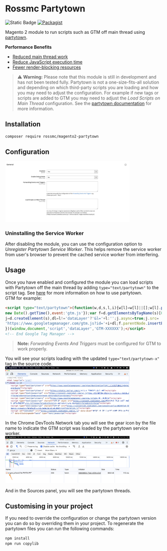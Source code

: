 # Rossmc Partytown
![Static Badge](https://img.shields.io/badge/compatible-compatible?style=for-the-badge&label=Hyv%C3%A4&labelColor=%230A144B&color=%230A23B9%20)
[![Packagist](https://img.shields.io/packagist/v/rossmc/magento2-partytown?style=for-the-badge)](https://packagist.org/packages/rossmc/magento2-partytown)     

Magento 2 module to run scripts such as GTM off main thread using [partytown](https://partytown.builder.io/).

**Performance Benefits**
- [Reduced main thread work](https://developer.chrome.com/docs/lighthouse/performance/mainthread-work-breakdown)
- [Reduce JavaScript execution time](https://developer.chrome.com/docs/lighthouse/performance/bootup-time/)
- [Fewer render-blocking resources](https://developer.chrome.com/docs/lighthouse/performance/render-blocking-resources/)

> ⚠️ **Warning:** Please note that this module is still in development and has not been tested fully. Partytown is not a one-size-fits-all solution and depending on which third-party scripts you are loading and how you may need to adjust the configuration. For example if new tags or scripts are added to GTM you may need to adjust the _Load Scripts on Main Thread_ configuration. See the [partytown documentation](https://partytown.builder.io/) for more information. 

## Installation
```bash
composer require rossmc/magento2-partytown
```

## Configuration
<img src="./docs/configuration.jpg" width="400" />

### Uninstalling the Service Worker
After disabling the module, you can use the configuration option to _Unregister Partytown Service Worker_. This helps remove the service worker from user's browser to prevent the cached service worker from interfering.

## Usage
Once you have enabled and configured the module you can load scripts with Partytown off the main thread by adding `type="text/partytown"` to the script tag. 
See [here](https://partytown.builder.io/html) for more information on how to use partytown.      
GTM for example:
```html
<script type="text/partytown">(function(w,d,s,l,i){w[l]=w[l]||[];w[l].push({'gtm.start':
new Date().getTime(),event:'gtm.js'});var f=d.getElementsByTagName(s)[0],
j=d.createElement(s),dl=l!='dataLayer'?'&l='+l:'';j.async=true;j.src=
'https://www.googletagmanager.com/gtm.js?id='+i+dl;f.parentNode.insertBefore(j,f);
})(window,document,'script','dataLayer','GTM-XXXXXX');</script>
<!-- End Google Tag Manager -->
```

> **Note:** _Forwarding Events And Triggers_ must be configured for GTM to work properly.

You will see your scripts loading with the updated `type="text/partytown-x"` tag in the source code.
<img src="./docs/head.jpg" width="400" />

In the Chrome DevTools Network tab you will see the gear icon by the file name to indicate the GTM script was loaded by the partytown service worker.      
<img src="./docs/network.jpg" width="400" />

And in the Sources panel, you will see the partytown threads.

## Customising in your project
If you need to override the configuration or change the partytown version you can do so by overriding them in your project. To regenerate the partytown files you can run the following commands:
```bash
npm install
npm run copylib
```

